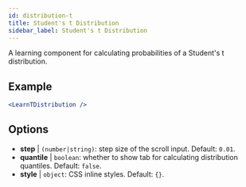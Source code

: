 ```yaml
---
id: distribution-t
title: Student's t Distribution
sidebar_label: Student's t Distribution
---
```


A learning component for calculating probabilities of a Student's t distribution.

## Example

```jsx live
<LearnTDistribution />
```

## Options

* __step__ | `(number|string)`: step size of the scroll input. Default: `0.01`.
* __quantile__ | `boolean`: whether to show tab for calculating distribution quantiles. Default: `false`.
* __style__ | `object`: CSS inline styles. Default: `{}`.
